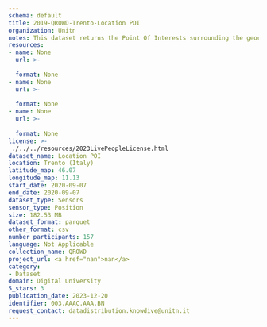 ```yaml
---
schema: default
title: 2019-QROWD-Trento-Location POI
organization: Unitn
notes: This dataset returns the Point Of Interests surrounding the geocoordinates of where the phone is located. POI extracted every 5 minutes.
resources:
- name: None
  url: >-
    
  format: None
- name: None
  url: >-
    
  format: None
- name: None
  url: >-
    
  format: None
license: >-
 ./../../resources/2023LivePeopleLicense.html
dataset_name: Location POI
location: Trento (Italy)
latitude_map: 46.07
longitude_map: 11.13
start_date: 2020-09-07
end_date: 2020-09-07
dataset_type: Sensors
sensor_type: Position
size: 182.53 MB
dataset_format: parquet
other_format: csv
number_participants: 157
language: Not Applicable
collection_name: QROWD
project_url: <a href="nan">nan</a>
category:
- Dataset
domain: Digital University
5_stars: 3
publication_date: 2023-12-20
identifier: 003.AAAC.AAA.BN
request_contact: datadistribution.knowdive@unitn.it
---
```



